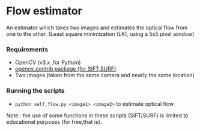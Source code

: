 # Flow estimator

An estimator which takes two images and estimates the optical flow from one to the other.
(Least square minimization (LK), using a 5x5 pixel window)

### Requirements 
- OpenCV (v3.x ,for Python)
- <a href="http://www.pyimagesearch.com/opencv-tutorials-resources-guides/"> opencv_contrib package (for SIFT,SURF) </a>
- Two images (taken from the same camera and nearly the same location)

### Running the scripts
- ```python self_flow.py <image1> <image2>``` to estimate optical flow

Note : the use of some functions in these scripts (SIFT/SURF) is limited to educational purposes (for free,that is).